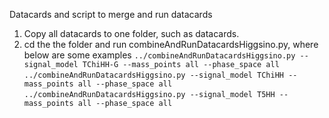 Datacards and script to merge and run datacards

1. Copy all datacards to one folder, such as datacards.
2. cd the the folder and run combineAndRunDatacardsHiggsino.py, where below are some examples
 ```../combineAndRunDatacardsHiggsino.py --signal_model TChiHH-G --mass_points all --phase_space all```
 ```../combineAndRunDatacardsHiggsino.py --signal_model TChiHH --mass_points all --phase_space all```
 ```../combineAndRunDatacardsHiggsino.py --signal_model T5HH --mass_points all --phase_space all```
